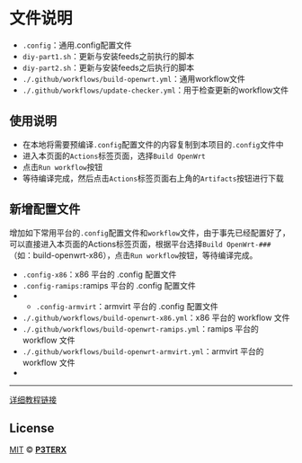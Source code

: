# 文件说明

- `.config`：通用.config配置文件
- `diy-part1.sh`：更新与安装feeds之前执行的脚本
- `diy-part2.sh`：更新与安装feeds之后执行的脚本
- `./.github/workflows/build-openwrt.yml`：通用workflow文件
- `./.github/workflows/update-checker.yml`：用于检查更新的workflow文件

## 使用说明

- 在本地将需要预编译`.config`配置文件的内容复制到本项目的`.config`文件中
- 进入本页面的`Actions`标签页面，选择`Build OpenWrt`
- 点击`Run workflow`按钮
- 等待编译完成，然后点击`Actions`标签页面右上角的`Artifacts`按钮进行下载

## 新增配置文件

增加如下常用平台的`.config`配置文件和`workflow`文件，由于事先已经配置好了，可以直接进入本页面的Actions标签页面，根据平台选择`Build OpenWrt-###`（如：build-openwrt-x86），点击`Run workflow`按钮，等待编译完成。

- `.config-x86`：x86 平台的 .config 配置文件
- `.config-ramips:`ramips 平台的 .config 配置文件
- - `.config-armvirt`：armvirt 平台的 .config 配置文件
- `./.github/workflows/build-openwrt-x86.yml`：x86 平台的 workflow 文件
- `./.github/workflows/build-openwrt-ramips.yml`：ramips 平台的 workflow 文件
- `./.github/workflows/build-openwrt-armvirt.yml`：armvirt 平台的 workflow 文件
- 
---

[详细教程链接](https://p3terx.com/archives/build-openwrt-with-github-actions.html)

## License

[MIT](https://github.com/P3TERX/Actions-OpenWrt/blob/main/LICENSE) © [**P3TERX**](https://p3terx.com)
